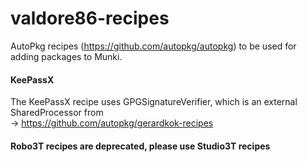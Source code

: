 # valdore86-recipes

AutoPkg recipes (https://github.com/autopkg/autopkg) to be used for adding packages to Munki.

#### KeePassX
The KeePassX recipe uses GPGSignatureVerifier, which is an external SharedProcessor from  
-> https://github.com/autopkg/gerardkok-recipes

#### Robo3T recipes are deprecated, please use Studio3T recipes

